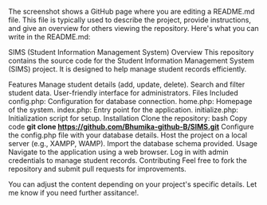 The screenshot shows a GitHub page where you are editing a README.md file. This file is typically used to describe the project, provide instructions, and give an overview for others viewing the repository. Here's what you can write in the README.md:

SIMS (Student Information Management System)
Overview
This repository contains the source code for the Student Information Management System (SIMS) project. It is designed to help manage student records efficiently.

Features
Manage student details (add, update, delete).
Search and filter student data.
User-friendly interface for administrators.
Files Included
config.php: Configuration for database connection.
home.php: Homepage of the system.
index.php: Entry point for the application.
initialize.php: Initialization script for setup.
Installation
Clone the repository:
bash
Copy code
**git clone https://github.com/Bhumika-github-B/SIMS.git**
Configure the config.php file with your database details.
Host the project on a local server (e.g., XAMPP, WAMP).
Import the database schema provided.
Usage
Navigate to the application using a web browser.
Log in with admin credentials to manage student records.
Contributing
Feel free to fork the repository and submit pull requests for improvements.

You can adjust the content depending on your project's specific details. Let me know if you need further assitance!.
